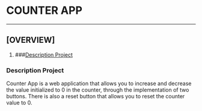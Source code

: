 # COUNTER APP
***
## [OVERVIEW]
1. ###[Description Project](#descriptionproject)

### Description Project
Counter App is a web application that allows you to increase and decrease the value initialized to 0 in the counter, through the implementation of two buttons.
There is also a reset button that allows you to reset the counter value to 0.


